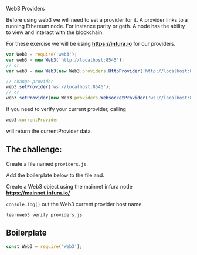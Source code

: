 Web3 Providers

Before using web3 we will need to set a provider for it. A provider links to a running Ethereum node. For instance parity or geth. A node has the ability to view and interact with the blockchain.

For these exercise we will be using **https://infura.io** for our providers.

```js
var Web3 = require('web3');
var web3 = new Web3('http://localhost:8545');
// or
var web3 = new Web3(new Web3.providers.HttpProvider('http://localhost:8545'));

// change provider
web3.setProvider('ws://localhost:8546');
// or
web3.setProvider(new Web3.providers.WebsocketProvider('ws://localhost:8546'));
```

If you need to verify your current provider, calling

```js
web3.currentProvider
```

will return the currentProvider data.


## The challenge:

Create a file named `providers.js`.

Add the boilerplate below to the file and.

Create a Web3 object using the mainnet infura node **https://mainnet.infura.io/**

`console.log()` out the Web3 current provider host name.

`learnweb3 verify providers.js`



## Boilerplate
```js
const Web3 = require('Web3');
```
